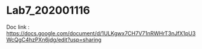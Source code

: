 # Lab7_202001116


Doc link : https://docs.google.com/document/d/1ULKgwx7CH7V71nRWHrT3nJfX1pU3WcQgC4hzPXn6jdg/edit?usp=sharing
